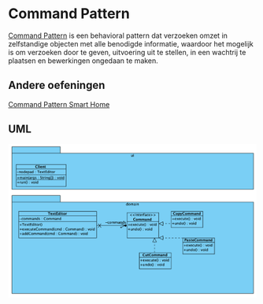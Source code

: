 # Command Pattern

[Command Pattern](https://refactoring.guru/design-patterns/command)
is een behavioral pattern dat verzoeken omzet in zelfstandige objecten met
alle benodigde informatie, waardoor het mogelijk is om verzoeken door te geven,
uitvoering uit te stellen, in een wachtrij te plaatsen en bewerkingen ongedaan
te maken.

## Andere oefeningen

[Command Pattern Smart Home](../CommandPattern_SmartHome/README.md)

## UML

![Command Pattern UML](./uml/uml.png)
